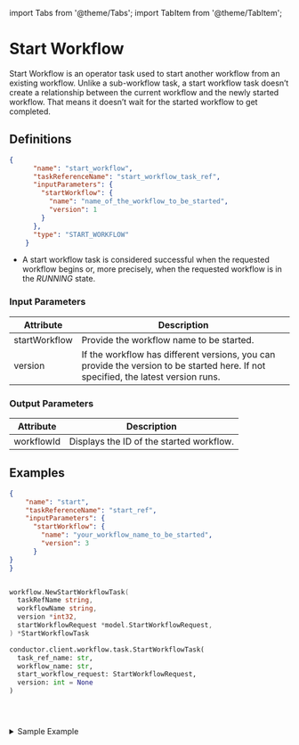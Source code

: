 import Tabs from '@theme/Tabs';
import TabItem from '@theme/TabItem';

# Start Workflow

Start Workflow is an operator task used to start another workflow from an existing workflow. Unlike a sub-workflow task, a start workflow task doesn’t create a relationship between the current workflow and the newly started workflow. That means it doesn’t wait for the started workflow to get completed.

## Definitions

```json
{
      "name": "start_workflow",
      "taskReferenceName": "start_workflow_task_ref",
      "inputParameters": {
        "startWorkflow": {
          "name": "name_of_the_workflow_to_be_started",
          "version": 1
        }
      },
      "type": "START_WORKFLOW"
    }
```
* A start workflow task is considered successful when the requested workflow begins or, more precisely, when the requested workflow is in the *RUNNING* state.

### Input Parameters​

| Attribute     | Description                                                                                                                        |
| ------------- | ---------------------------------------------------------------------------------------------------------------------------------- |
| startWorkflow | Provide the workflow name to be started.                                                                                           |
| version       | If the workflow has different versions, you can provide the version to be started here. If not specified, the latest version runs. |

### Output Parameters​

| Attribute  | Description                              |
| ---------- | ---------------------------------------- |
| workflowId | Displays the ID of the started workflow. |

## Examples

<Tabs>
<TabItem value="JSON" label="JSON">

```json
{
    "name": "start",
    "taskReferenceName": "start_ref",
    "inputParameters": {
      "startWorkflow": {
        "name": "your_workflow_name_to_be_started",
        "version": 3
      }
}
}
```

</TabItem>
<TabItem value="Java" label="Java">

<!-- Todo: @gardusig -->
```java

```

</TabItem>
<TabItem value="Golang" label="Golang">

```go
workflow.NewStartWorkflowTask(
  taskRefName string, 
  workflowName string, 
  version *int32, 
  startWorkflowRequest *model.StartWorkflowRequest,
) *StartWorkflowTask
```

</TabItem>
<TabItem value="Python" label="Python">

```python
conductor.client.workflow.task.StartWorkflowTask(
  task_ref_name: str, 
  workflow_name: str, 
  start_workflow_request: StartWorkflowRequest, 
  version: int = None
)
```

</TabItem>
<TabItem value="CSharp" label="CSharp">

<!-- Todo: @gardusig -->
```csharp

```

</TabItem>
<TabItem value="Javascript" label="Javascript">

<!-- Todo: @gardusig -->
```javascript

```

</TabItem>
<TabItem value="Clojure" label="Clojure">

<!-- Todo: @gardusig -->
```clojure

```

</TabItem>
</Tabs>

<details><summary>Sample Example</summary>
<p>
Let’s see a sample JSON file for the start workflow task:

```json
{
"name": "sample_start_workflow",
"description": "Sample Workflow to start a new workflow.",
"tasks": [
    {
      "name": "start",
      "taskReferenceName": "start_ref",
      "inputParameters": {
        "startWorkflow": {
          "name": "your_workflow_name_to_be_started",
          "version": 3,
          "input": {}
        }
      },
      "type": "START_WORKFLOW",
    }
  ]
}
```

Here the input parameters are defined as:

```json
"inputParameters": {
  "startWorkflow": {
    "name": "your_workflow_name_to_be_started",
    "version": 3
  }
},
```

This would start your workflow named **“your_workflow_name_to_be_started”** with the version being 3.

The output shows the generated workflow ID of the started workflow.

```json
{
workflowId"8ca4184e-6a52-11ed-aaf5-f62716e2ae41"
}
```

From the workflow executions page, you can click on Start Workflow on the **Summary** tab to see the newly started workflow status.

<p align="center"><img src="/content/img/start-workflow-output-in-conductor.png" alt="Completed start workflow type" width="100%" height="auto" style={{paddingBottom: 40, paddingTop: 40}} /></p>

Even if the started workflow is not completed, the main workflow would be completed, i.e., in this case, even if **your_workflow_name_to_started** is not completed, the main workflow **sample_start_workflow** would be completed.
</p>
</details>